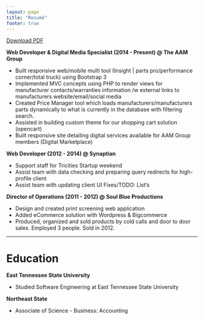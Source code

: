 ```yaml
---
layout: page
title: "Resumé"
footer: true
---
```

<a href="/images/JulianLockeResume.pdf" download>Download PDF</a>

**Web Developer & Digital Media Specialist (2014 - Present) @ The
AAM Group**

- Built responsive web/mobile multi tool (Insight | parts pro/performance
corner/total truck) using Bootstrap 3
- Implemented MVC concepts  using PHP to render views for manufacturer
contacts/warranties information /w external links to manufacturers
website/email/social media
- Created Price Manager tool which loads manufacturers/manufacturers parts
dynamically to what is currently in the database with filtering search.
- Assisted in building custom theme for our shopping cart solution
(opencart)
- Built responsive site detailing digital services available for AAM Group
members (Digital Marketplace)

**Web Developer (2012 - 2014) @ Synaptian**

- Support staff for Tricities Startup weekend
- Assist team with data checking and preparing query redirects for
high-profile client
- Assist team with updating client UI Fixes/TODO: List’s 

**Director of Operations (2011 - 2012) @ Soul Blue Productions**

- Design and created print screening web application
- Added eCommerce solution with Wordpress & Bigcommerce
- Produced, organized and sold products by cold calls and door to door
sales. Employed 3 people. Sold in 2012.

<hr>

# Education

**East Tennessee State University**

- Studied Software Engineering at East Tennessee State University

**Northeast State**

- Associate of Science - Business: Accounting
